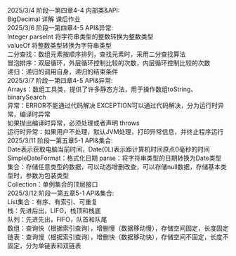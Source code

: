 2025/3/4     阶段一第四章4-4 内部类&API:  
             BigDecimal 详解 课后作业  
2025/3/6     阶段一第四章4-5 API&异常:  
             Integer parseInt 将字符串类型的整数转换为整数类型  
             valueOf 将整数类型转换为字符串类型  
             二分查找：数组元素按顺序排列，查找元素时，采用二分查找算法  
             冒泡排序：双层循环，外层循环控制比较的次数，内层循环控制比较的次数  
             递归：递归的调用自身，递归的结束条件  
2025/3/7     阶段一第四章4-5 API&异常:  
             Arrays：数组工具类，提供了许多静态方法，用于操作数组toString、binarySearch  
             异常：ERROR不能通过代码解决 EXCEPTION可以通过代码解决，分为运行时异常，编译时异常   
             如果抛出编译时异常，必须处理或者声明 throws   
             运行时异常：如果用户不处理，默认JVM处理，打印异常信息，并终止程序运行  
2025/3/11    阶段一第五章5-1 API&集合:  
             Date表示获取电脑当前时间，Date(0L)表示距计算机时间原点0毫秒的时间  
             SimpleDateFormat：格式化日期 parse：将字符串类型的日期转换为Date类型  
             集合：存储任意类型的数据，可以动态增删改查，可以存储null数据，存储基本类型时，参数为包装类型  
             Collection：单例集合的顶层接口  
2025/3/12    阶段一第五章5-1 API&集合:  
             List集合：有序、有索引、可重复  
             栈：先进后出，LIFO，栈顶和栈底  
             队列：先进先出，FIFO，队首和队尾  
             数组：查询快（根据索引查询），增删慢（数据移动慢），存储空间固定，长度固定
             链表：查询慢（根据索引查询），增删快（数据移动快），存储空间不固定，长度不固定，分为单链表和双链表